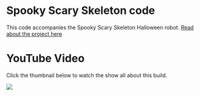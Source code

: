 # Spooky Scary Skeleton code

This code accompanies the Spooky Scary Skeleton Halloween robot. [Read about the project here](https://www.kevsrobots.com/blog/spooky-scary-skeleton.html)


# YouTube Video
Click the thumbnail below to watch the show all about this build.

[![](https://img.youtube.com/vi/gboF8HgULg0/0.jpg)](https://youtu.be/gboF8HgULg0)
